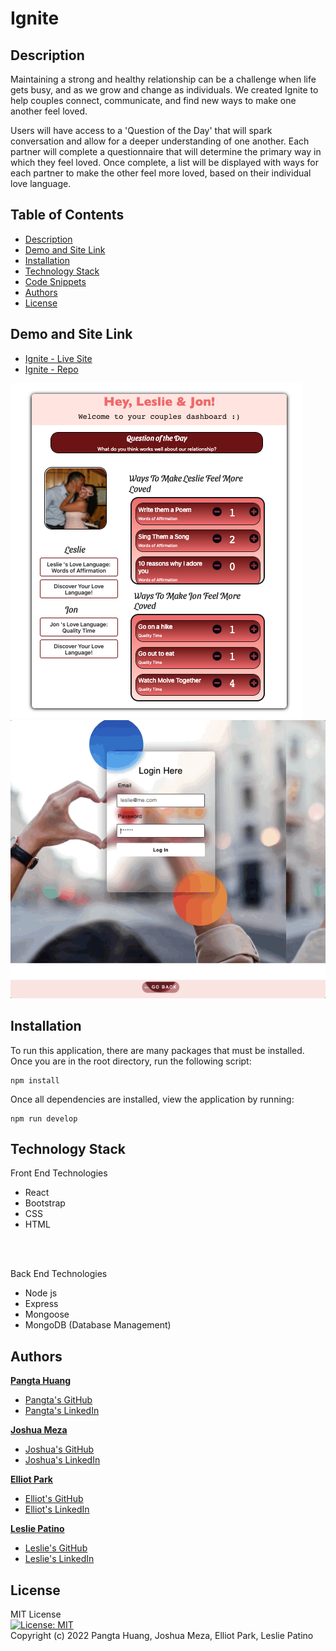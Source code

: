 # Ignite

## Description
Maintaining a strong and healthy relationship can be a challenge when life gets busy, and as we grow and change as individuals. We created Ignite to help couples connect, communicate, and find new ways to make one another feel loved. <br />

Users will have access to a 'Question of the Day' that will spark conversation and allow for a deeper understanding of one another. Each partner will complete a questionnaire that will determine the primary way in which they feel loved. Once complete, a list will be displayed with ways for each partner to make the other feel more loved, based on their individual love language. 


## Table of Contents
* [Description](#description)
* [Demo and Site Link](#demo)
* [Installation](#installation)
* [Technology Stack](#technology-stack)
* [Code Snippets](#code-snippets)
* [Authors](#authors)
* [License](#license)

## Demo and Site Link
* [Ignite - Live Site](https://rocky-eyrie-31918.herokuapp.com/)
* [Ignite - Repo](https://github.com/lesliejpatino/Ignite)

![Deployed Site](client/public/dashboard-after.png)
![Site Gif](client/public/appdemo.gif)


## Installation
To run this application, there are many packages that must be installed. Once you are in the root directory, run the following script:

``` 
npm install
```

Once all dependencies are installed, view the application by running:
```
npm run develop 
```

## Technology Stack
Front End Technologies
* React
* Bootstrap
* CSS
* HTML 
<br />
<br />

Back End Technologies
* Node js
* Express
* Mongoose
* MongoDB (Database Management) 


## Authors
**[Pangta Huang]()**

* [Pangta's GitHub](https://github.com/willyhuang18)
* [Pangta's LinkedIn](https://www.linkedin.com/in/pangta-huang-2b7b0117a/)

**[Joshua Meza]()**

* [Joshua's GitHub](https://github.com/705h-S)
* [Joshua's LinkedIn](https://www.linkedin.com/in/joshua-meza-sinai/)

**[Elliot Park]()**

* [Elliot's GitHub](https://github.com/elliotpark410)
* [Elliot's LinkedIn](https://www.linkedin.com/in/elliot-park/)

**[Leslie Patino](https://lesliejpatino.github.io/LP-React-Portfolio/)**

* [Leslie's GitHub](https://github.com/lesliejpatino)
* [Leslie's LinkedIn](https://www.linkedin.com/in/lesliejpatino/)


## License
MIT License <br/>
[![License: MIT](https://img.shields.io/badge/License-MIT-yellow.svg)](https://opensource.org/licenses/MIT) <br/>
Copyright (c) 2022 Pangta Huang, Joshua Meza, Elliot Park, Leslie Patino